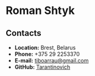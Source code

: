 # Roman Shtyk
## Contacts
- **Location:** Brest, Belarus
- **Phone:** +375 29 2253370
- **E-mail:** tiboarrau@gmail.com
- **GitHub:** [Tarantinovich](https://github.com/Tarantinovich)
